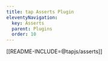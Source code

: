 ```yaml
---
title: tap Asserts Plugin
eleventyNavigation:
  key: Asserts
  parent: Plugins
  order: 10
---
```


[[README-INCLUDE=@tapjs/asserts]]
